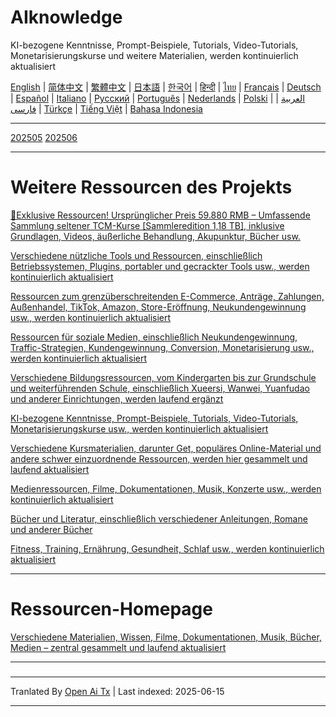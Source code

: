 # AIknowledge
KI-bezogene Kenntnisse, Prompt-Beispiele, Tutorials, Video-Tutorials, Monetarisierungskurse und weitere Materialien, werden kontinuierlich aktualisiert


[English](https://openaitx.github.io/view.html?user=mswnlz&project=AIknowledge&lang=en) | [简体中文](https://openaitx.github.io/view.html?user=mswnlz&project=AIknowledge&lang=zh-CN) | [繁體中文](https://openaitx.github.io/view.html?user=mswnlz&project=AIknowledge&lang=zh-TW) | [日本語](https://openaitx.github.io/view.html?user=mswnlz&project=AIknowledge&lang=ja) | [한국어](https://openaitx.github.io/view.html?user=mswnlz&project=AIknowledge&lang=ko) | [हिन्दी](https://openaitx.github.io/view.html?user=mswnlz&project=AIknowledge&lang=hi) | [ไทย](https://openaitx.github.io/view.html?user=mswnlz&project=AIknowledge&lang=th) | [Français](https://openaitx.github.io/view.html?user=mswnlz&project=AIknowledge&lang=fr) | [Deutsch](https://openaitx.github.io/view.html?user=mswnlz&project=AIknowledge&lang=de) | [Español](https://openaitx.github.io/view.html?user=mswnlz&project=AIknowledge&lang=es) | [Italiano](https://openaitx.github.io/view.html?user=mswnlz&project=AIknowledge&lang=it) | [Русский](https://openaitx.github.io/view.html?user=mswnlz&project=AIknowledge&lang=ru) | [Português](https://openaitx.github.io/view.html?user=mswnlz&project=AIknowledge&lang=pt) | [Nederlands](https://openaitx.github.io/view.html?user=mswnlz&project=AIknowledge&lang=nl) | [Polski](https://openaitx.github.io/view.html?user=mswnlz&project=AIknowledge&lang=pl) | [العربية](https://openaitx.github.io/view.html?user=mswnlz&project=AIknowledge&lang=ar) | [فارسی](https://openaitx.github.io/view.html?user=mswnlz&project=AIknowledge&lang=fa) | [Türkçe](https://openaitx.github.io/view.html?user=mswnlz&project=AIknowledge&lang=tr) | [Tiếng Việt](https://openaitx.github.io/view.html?user=mswnlz&project=AIknowledge&lang=vi) | [Bahasa Indonesia](https://openaitx.github.io/view.html?user=mswnlz&project=AIknowledge&lang=id)

------------
[202505](https://raw.githubusercontent.com/mswnlz/AIknowledge/main/202505.md)
[202506](https://raw.githubusercontent.com/mswnlz/AIknowledge/main/202506.md)


---------------
# Weitere Ressourcen des Projekts

[🎁Exklusive Ressourcen! Ursprünglicher Preis 59.880 RMB – Umfassende Sammlung seltener TCM-Kurse [Sammleredition 1,18 TB], inklusive Grundlagen, Videos, äußerliche Behandlung, Akupunktur, Bücher usw.](https://github.com/mswnlz/chinese-traditional)

[Verschiedene nützliche Tools und Ressourcen, einschließlich Betriebssystemen, Plugins, portabler und gecrackter Tools usw., werden kontinuierlich aktualisiert](https://github.com/mswnlz/tools)


[Ressourcen zum grenzüberschreitenden E-Commerce, Anträge, Zahlungen, Außenhandel, TikTok, Amazon, Store-Eröffnung, Neukundengewinnung usw., werden kontinuierlich aktualisiert](https://github.com/mswnlz/cross-border)

[Ressourcen für soziale Medien, einschließlich Neukundengewinnung, Traffic-Strategien, Kundengewinnung, Conversion, Monetarisierung usw., werden kontinuierlich aktualisiert](https://github.com/mswnlz/self-media)

[Verschiedene Bildungsressourcen, vom Kindergarten bis zur Grundschule und weiterführenden Schule, einschließlich Xueersi, Wanwei, Yuanfudao und anderer Einrichtungen, werden laufend ergänzt](https://github.com/mswnlz/edu-knowlege)

[KI-bezogene Kenntnisse, Prompt-Beispiele, Tutorials, Video-Tutorials, Monetarisierungskurse usw., werden kontinuierlich aktualisiert](https://github.com/mswnlz/AIknowledge)

[Verschiedene Kursmaterialien, darunter Get, populäres Online-Material und andere schwer einzuordnende Ressourcen, werden hier gesammelt und laufend aktualisiert](https://github.com/mswnlz/curriculum)

[Medienressourcen, Filme, Dokumentationen, Musik, Konzerte usw., werden kontinuierlich aktualisiert](https://github.com/mswnlz/movies)

[Bücher und Literatur, einschließlich verschiedener Anleitungen, Romane und anderer Bücher](https://github.com/mswnlz/book)


[Fitness, Training, Ernährung, Gesundheit, Schlaf usw., werden kontinuierlich aktualisiert](https://github.com/mswnlz/healthy)


---------------

# Ressourcen-Homepage
[Verschiedene Materialien, Wissen, Filme, Dokumentationen, Musik, Bücher, Medien – zentral gesammelt und laufend aktualisiert](https://github.com/mswnlz)

---------------


###

---

Tranlated By [Open Ai Tx](https://github.com/OpenAiTx/OpenAiTx) | Last indexed: 2025-06-15

---